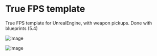 # True FPS template
True FPS template for UnrealEngine, with weapon pickups. Done with blueprints (5.4)

![image](https://github.com/user-attachments/assets/06d052c5-7823-4c5d-a141-1052be956a1e)

![image](https://github.com/user-attachments/assets/77e095d1-14ce-4afc-ae22-96e4863ce0c3)
